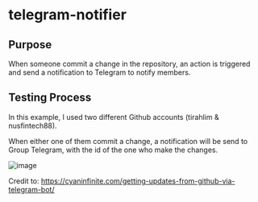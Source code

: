 # telegram-notifier

## Purpose

When someone commit a change in the repository, an action is triggered and send a notification to Telegram to notify members.


## Testing Process

In this example, I used two different Github accounts (tirahlim & nusfintech88).

When either one of them commit a change, a notification will be send to Group Telegram, with the id of the one who make the changes.

![image](https://user-images.githubusercontent.com/107233218/205590027-0a2b16ef-4385-41ea-af33-4d897eda57b8.png)



Credit to: https://cyaninfinite.com/getting-updates-from-github-via-telegram-bot/
